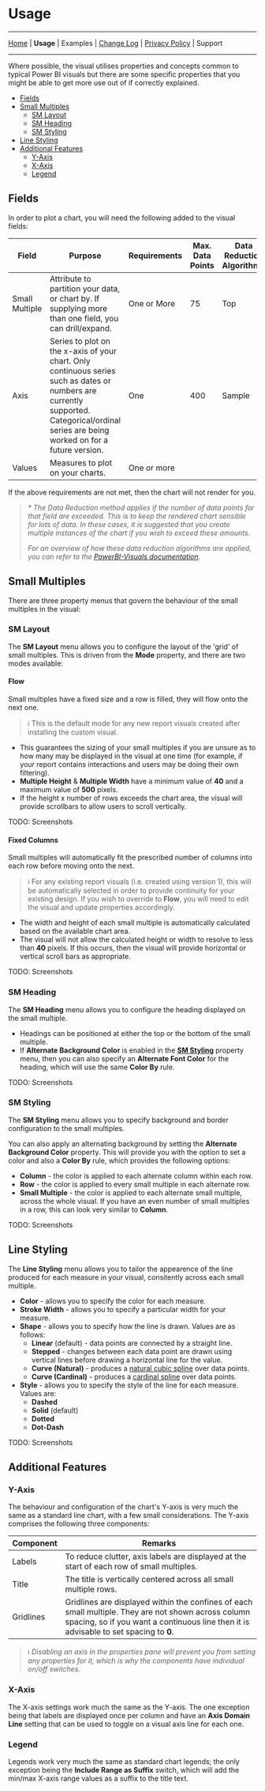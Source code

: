 # Usage

---
[Home](../readme.md) | **Usage** | Examples | [Change Log](./change_log.md) | [Privacy Policy](./privacy_policy.md) | Support

---

Where possible, the visual utilises properties and concepts common to typical Power BI visuals but there are some specific properties that you might be able to get more use out of if correctly explained.

* [Fields](#Fields)
* [Small Multiples](#Small-Multiples)
    * [SM Layout](#SM-Layout)
    * [SM Heading](#SM-Heading)
    * [SM Styling](#SM-Styling)
* [Line Styling](#Line-Styling)
* [Additional Features](#Additional-Features)
    * [Y-Axis](#Y-Axis)
    * [X-Axis](#X-Axis)
    * [Legend](#Legend)

## Fields

In order to plot a chart, you will need the following added to the visual fields:

| Field | Purpose | Requirements | Max. Data Points | Data Reduction Algorithm* |
| ----- | ------- | ---------- | ---------------- | ------------------------- |
| Small Multiple | Attribute to partition your data, or chart by. If supplying more than one field, you can drill/expand. | One or More | 75 | Top |
| Axis | Series to plot on the x-axis of your chart. Only continuous series such as dates or numbers are currently supported. Categorical/ordinal series are being worked on for a future version. | One | 400 | Sample |
| Values | Measures to plot on your charts. | One or more | | |

If the above requirements are not met, then the chart will not render for you.

> *\* The Data Reduction method applies if the number of data points for that field are exceeded. This is to keep the rendered chart sensible for lots of data. In these cases, it is suggested that you create multiple instances of the chart if you wish to exceed these amounts.*
>
> *For an overview of how these data reduction algorithms are applied, you can refer to the [PowerBI-Visuals documentation](https://docs.microsoft.com/en-nz/power-bi/developer/visuals/dataview-mappings#data-reduction-algorithm-types).*

## Small Multiples

There are three property menus that govern the behaviour of the small multiples in the visual:

### SM Layout

The **SM Layout** menu allows you to configure the layout of the 'grid' of small multiples. This is driven from the **Mode** property, and there are two modes available:

#### Flow
Small multiples have a fixed size and a row is filled, they will flow onto the next one.

> ℹ This is the default mode for any new report visuals created after installing the custom visual.

* This guarantees the sizing of your small multiples if you are unsure as to how many may be displayed in the visual at one time (for example, if your report contains interactions and users may be doing their own filtering).
* **Multiple Height** & **Multiple Width** have a minimum value of **40** and a maximum value of **500** pixels.
* If the height x number of rows exceeds the chart area, the visual will provide scrollbars to allow users to scroll vertically.

TODO: Screenshots

#### Fixed Columns

Small multiples will automatically fit the prescribed number of columns into each row before moving onto the next.

> ℹ For any existing report visuals (i.e. created using version 1), this will be automatically selected in order to provide continuity for your existing design. If you wish to override to **Flow**, you will need to edit the visual and update properties accordingly.

* The width and height of each small multiple is automatically calculated based on the available chart area.
* The visual will not allow the calculated height or width to resolve to less than **40** pixels. If this occurs, then the visual will provide horizontal or vertical scroll bars as appropriate. 

TODO: Screenshots

### SM Heading

The **SM Heading** menu allows you to configure the heading displayed on the small multiple.

* Headings can be positioned at either the top or the bottom of the small multiple.
* If **Alternate Background Color** is enabled in the [**SM Styling**](#SM-Styling) property menu, then you can also specify an **Alternate Font Color** for the heading, which will use the same **Color By** rule.

TODO: Screenshots

### SM Styling

The **SM Styling** menu allows you to specify background and border configuration to the small multiples.

You can also apply an alternating background by setting the **Alternate Background Color** property. This will provide you with the option to set a color and also a **Color By** rule, which provides the following options:

* **Column** - the color is applied to each alternate column within each row.
* **Row** - the color is applied to every small multiple in each alternate row.
* **Small Multiple** - the color is applied to each alternate small multiple, across the whole visual. If you have an even number of small multiples in a row, this can look very similar to **Column**.

TODO: Screenshots

## Line Styling

The **Line Styling** menu allows you to tailor the appearence of the line produced for each measure in  your visual, consitently across each small multiple.

* **Color** - allows you to specify the color for each measure.
* **Stroke Width** - allows you to specify a particular width for your measure.
* **Shape** - allows you to specify how the line is drawn. Values are as follows:
    * **Linear** (default) - data points are connected by a straight line.
    * **Stepped** - changes between each data point are drawn using vertical lines before drawing a horizontal line for the value.
    * **Curve (Natural)** - produces a [natural cubic spline](https://en.wikipedia.org/wiki/Spline_interpolation) over data points.
    * **Curve (Cardinal)** - produces a [cardinal spline](https://en.wikipedia.org/wiki/Cubic_Hermite_spline#Cardinal_spline) over data points.
* **Style** - allows you to specify the style of the line for each measure. Values are:
    * **Dashed**
    * **Solid** (default)
    * **Dotted**
    * **Dot-Dash**

TODO: Screenshots

## Additional Features

### Y-Axis

The behaviour and configuration of the chart's Y-axis is very much the same as a standard line chart, with a few small considerations. The Y-axis comprises the following three components:

| Component | Remarks |
| --------- | ------- |
| Labels | To reduce clutter, axis labels are displayed at the start of each row of small multiples. |
| Title | The title is vertically centered across all small multiple rows. |
| Gridlines | Gridlines are displayed within the confines of each small multiple. They are not shown across column spacing, so if you want a continuous line then it is advisable to set spacing to **0**. | 

> ℹ *Disabling an axis in the properties pane will prevent you from setting any properties for it, which is why the components have individual on/off switches.*

### X-Axis

The X-axis settings work much the same as the Y-axis. The one exception being that labels are displayed once per column and have an **Axis Domain Line** setting that can be used to toggle on a visual axis line for each one.

### Legend

Legends work very much the same as standard chart legends; the only exception being the **Include Range as Suffix** switch, which will add the min/max X-axis range values as a suffix to the title text.